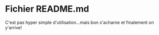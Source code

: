 # Fichier README.md

C'est pas hyper simple d'utilisation...mais bon s'acharne et finalement on y'arrive!
